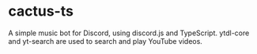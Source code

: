 # cactus-ts
A simple music bot for Discord, using discord.js and TypeScript.
ytdl-core and yt-search are used to search and play YouTube videos.
